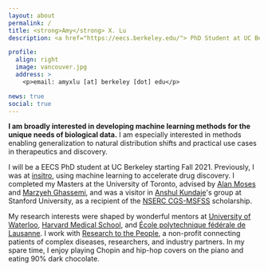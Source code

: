 ```yaml
---
layout: about
permalink: /
title: <strong>Amy</strong> X. Lu
description: <a href="https://eecs.berkeley.edu/"> PhD Student at UC Berkeley, Department of Electrical Engineering and Computer Sciences </a>

profile:
  align: right
  image: vancouver.jpg
  address: >
    <p>email: amyxlu [at] berkeley [dot] edu</p>

news: true 
social: true
---
```


**I am broadly interested in developing machine learning methods for the unique needs of biological data.** I am especially interested in methods enabling generalization to natural distribution shifts and practical use cases in therapeutics and discovery.

I will be a EECS PhD student at UC Berkeley starting Fall 2021. Previously, I was at [insitro](https://insitro.com), using machine learning to accelerate drug discovery. I completed my Masters at the University of Toronto, advised by [Alan Moses](http://www.moseslab.csb.utoronto.ca/) and [Marzyeh Ghassemi](http://www.marzyehghassemi.com/), and was a visitor in [Anshul Kundaje](http://anshul.kundaje.net)'s group at Stanford University, as a recipient of the [NSERC CGS-MSFSS](https://www.nserc-crsng.gc.ca/students-etudiants/pg-cs/cgsforeignstudy-bescetudeetranger_eng.asp) scholarship.

My research interests were shaped by wonderful mentors at [University of Waterloo](http://doxey.uwaterloo.ca/), [Harvard Medical School](https://www.slizlab.org/), and [École polytechnique fédérale de Lausanne](https://lbm.epfl.ch/). I work with [Research to the People](https://www.researchtothepeople.org/), a non-profit connecting patients of complex diseases, researchers, and industry partners. In my spare time, I enjoy playing Chopin and hip-hop covers on the piano and eating 90% dark chocolate.
